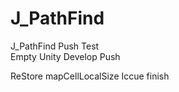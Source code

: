 # J_PathFind
J_PathFind
Push Test   
Empty Unity
Develop Push

ReStore
mapCellLocalSize Iccue finish
